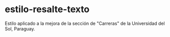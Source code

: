 # estilo-resalte-texto
Estilo aplicado a la mejora de la sección de "Carreras" de la Universidad del Sol, Paraguay.
